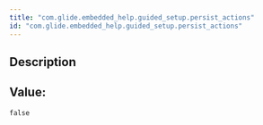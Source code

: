 ```yaml
---
title: "com.glide.embedded_help.guided_setup.persist_actions"
id: "com.glide.embedded_help.guided_setup.persist_actions"
---
```

## Description



## Value: 
```
false
```